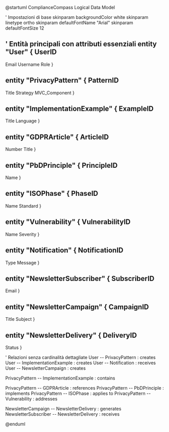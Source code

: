 @startuml ComplianceCompass Logical Data Model

' Impostazioni di base
skinparam backgroundColor white
skinparam linetype ortho
skinparam defaultFontName "Arial"
skinparam defaultFontSize 12

' Entità principali con attributi essenziali
entity "User" {
  UserID
  --
  Email
  Username
  Role
}

entity "PrivacyPattern" {
  PatternID
  --
  Title
  Strategy
  MVC_Component
}

entity "ImplementationExample" {
  ExampleID
  --
  Title
  Language
}

entity "GDPRArticle" {
  ArticleID
  --
  Number
  Title
}

entity "PbDPrinciple" {
  PrincipleID
  --
  Name
}

entity "ISOPhase" {
  PhaseID
  --
  Name
  Standard
}

entity "Vulnerability" {
  VulnerabilityID
  --
  Name
  Severity
}

entity "Notification" {
  NotificationID
  --
  Type
  Message
}

entity "NewsletterSubscriber" {
  SubscriberID
  --
  Email
}

entity "NewsletterCampaign" {
  CampaignID
  --
  Title
  Subject
}

entity "NewsletterDelivery" {
  DeliveryID
  --
  Status
}

' Relazioni senza cardinalità dettagliate
User -- PrivacyPattern : creates
User -- ImplementationExample : creates
User -- Notification : receives
User -- NewsletterCampaign : creates

PrivacyPattern -- ImplementationExample : contains

PrivacyPattern -- GDPRArticle : references
PrivacyPattern -- PbDPrinciple : implements
PrivacyPattern -- ISOPhase : applies to
PrivacyPattern -- Vulnerability : addresses

NewsletterCampaign -- NewsletterDelivery : generates
NewsletterSubscriber -- NewsletterDelivery : receives

@enduml